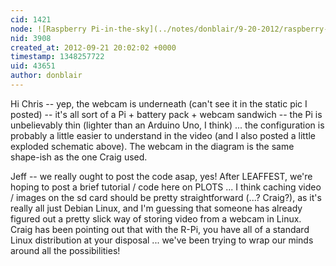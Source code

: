 ```yaml
---
cid: 1421
node: ![Raspberry Pi-in-the-sky](../notes/donblair/9-20-2012/raspberry-pi-sky)
nid: 3908
created_at: 2012-09-21 20:02:02 +0000
timestamp: 1348257722
uid: 43651
author: donblair
---
```


Hi Chris -- yep, the webcam is underneath (can't see it in the static pic I posted) -- it's all sort of a Pi + battery pack + webcam sandwich -- the Pi is unbelievably thin (lighter than an Arduino Uno, I think) ... the configuration is probably a little easier to understand in the video (and I also posted a little exploded schematic above).  The webcam in the diagram is the same shape-ish as the one Craig used.

Jeff -- we really ought to post the code asap, yes!  After LEAFFEST, we're hoping to post a brief tutorial / code here on PLOTS ... I think caching video / images on the sd card should be pretty straightforward (...?  Craig?), as it's really all just Debian Linux, and I'm guessing that someone has already figured out a pretty slick way of storing video from a webcam in Linux.  Craig has been pointing out that with the R-Pi, you have all of a standard Linux distribution at your disposal ... we've been trying to wrap our minds around all the possibilities!


